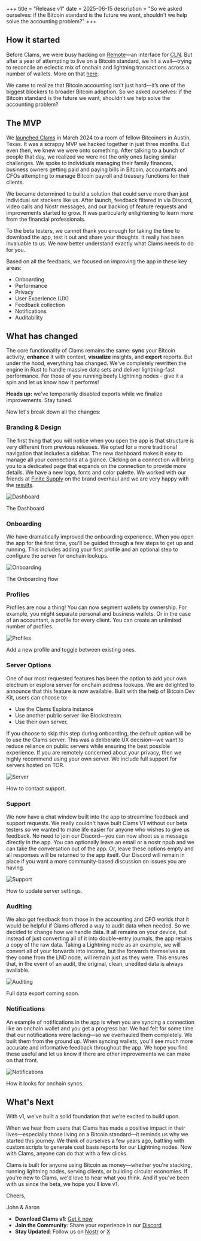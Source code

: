 +++
title = "Release v1"
date = 2025-06-15
description = "So we asked ourselves: if the Bitcoin standard is the future we want, shouldn’t we help solve the accounting problem?"
+++

## How it started

Before Clams, we were busy hacking on [Remote](https://remote.clams.tech)—an interface for [CLN](https://corelightning.org/). But after a year of attempting to live on a Bitcoin standard, we hit a wall—trying to reconcile an eclectic mix of onchain and lightning transactions across a number of wallets. More on that [here](/hello-world).

We came to realize that Bitcoin accounting isn't just hard—it’s one of the biggest blockers to broader Bitcoin adoption. So we asked ourselves: if the Bitcoin standard is the future we want, shouldn’t we help solve the accounting problem?

## The MVP

We [launched Clams](https://youtu.be/OaW0k9t2j4Q?feature=shared&t=34) in March 2024 to a room of fellow Bitcoiners in Austin, Texas. It was a scrappy MVP we hacked together in just three months. But even then, we knew we were onto something. After talking to a bunch of people that day, we realized we were not the only ones facing similar challenges. We spoke to individuals managing their family finances, business owners getting paid and paying bills in Bitcoin, accountants and CFOs attempting to manage Bitcoin payroll and treasury functions for their clients.

We became determined to build a solution that could serve more than just individual sat stackers like us. After launch, feedback filtered in via Discord, video calls and Nostr messages, and our backlog of feature requests and improvements started to grow. It was particularly enlightening to learn more from the financial professionals.

To the beta testers, we cannot thank you enough for taking the time to download the app, test it out and share your thoughts. It really has been invaluable to us. We now better understand exactly what Clams needs to do for you.

Based on all the feedback, we focused on improving the app in these key areas:
- Onboarding
- Performance
- Privacy
- User Experience (UX)
- Feedback collection
- Notifications
- Auditability

## What has changed

The core functionality of Clams remains the same: **sync** your Bitcoin activity, **enhance** it with context, **visualize** insights, and **export** reports. But under the hood, everything has changed. We've completely rewritten the engine in Rust to handle massive data sets and deliver lightning-fast performance. For those of you running beefy Lightning nodes - give it a spin and let us know how it performs!

**Heads up:** we've temporarily disabled exports while we finalize improvements. Stay tuned.

Now let's break down all the changes:

### Branding & Design

The first thing that you will notice when you open the app is that structure is very different from previous releases. We opted for a more traditional navigation that includes a sidebar. The new dashboard makes it easy to manage all your connections at a glance. Clicking on a connection will bring you to a dedicated page that expands on the connection to provide more details. We have a new logo, fonts and color palette. We worked with our friends at [Finite Supply](https://finitesupply.xyz/) on the brand overhaul and we are very happy with the [results](https://clams.tech/brand).

![Dashboard](https://placehold.co/600x400/f0f5ed/235811?text=Dashboard+Screenshot)
<div class="image-caption">The Dashboard</div>

### Onboarding

We have dramatically improved the onboarding experience. When you open the app for the first time, you'll be guided through a few steps to get up and running. This includes adding your first profile and an optional step to configure the server for onchain lookups.

![Onboarding](https://placehold.co/600x400/f0f5ed/235811?text=Onboarding+Screenshot)
<div class="image-caption">The Onboarding flow</div>

### Profiles

Profiles are now a thing! You can now segment wallets by ownership. For example, you might separate personal and business wallets. Or in the case of an accountant, a profile for every client. You can create an unlimited number of profiles.

![Profiles](https://placehold.co/600x400/f0f5ed/235811?text=Profiles+Screenshot)
<div class="image-caption">Add a new profile and toggle between existing ones.</div>

### Server Options

One of our most requested features has been the option to add your own electrum or esplora server for onchain address lookups. We are delighted to announce that this feature is now available. Built with the help of Bitcoin Dev Kit, users can choose to:

- Use the Clams Esplora instance
- Use another public server like Blockstream.
- Use their own server.

If you choose to skip this step during onboarding, the default option will be to use the Clams server. This was a deliberate UX decision—we want to reduce reliance on public servers while ensuring the best possible experience. If you are remotely concerned about your privacy, then we highly recommend using your own server. We include full support for servers hosted on TOR.

![Server](https://placehold.co/600x400/f0f5ed/235811?text=Server+Screenshot)
<div class="image-caption">How to contact support.</div>

### Support

We now have a chat window built into the app to streamline feedback and support requests. We really couldn't have built Clams V1 without our beta testers so we wanted to make life easier for anyone who wishes to give us feedback. No need to join our Discord—you can now shoot us a message directly in the app. You can optionally leave an email or a nostr npub and we can take the conversation out of the app. Or, leave these options empty and all responses will be returned to the app itself. Our Discord will remain in place if you want a more community-based discussion on issues you are having.

![Support](https://placehold.co/600x400/f0f5ed/235811?text=Support+Screenshot)
<div class="image-caption">How to update server settings.</div>

### Auditing

We also got feedback from those in the accounting and CFO worlds that it would be helpful if Clams offered a way to audit data when needed. So we decided to change how we handle data. It all remains on your device, but instead of just converting all of it into double-entry journals, the app retains a copy of the raw data. Taking a Lightning node as an example, we will convert all of your forwards into income, but the forwards themselves as they come from the LND node, will remain just as they were. This ensures that, in the event of an audit, the original, clean, unedited data is always available.

![Auditing](https://placehold.co/600x400/f0f5ed/235811?text=Auditing+Screenshot)
<div class="image-caption">Full data export coming soon.</div>

### Notifications

An example of notifications in the app is when you are syncing a connection like an onchain wallet and you get a progress bar. We had felt for some time that our notifications were lacking—so we overhauled them completely. We built them from the ground up. When syncing wallets, you'll see much more accurate and informative feedback throughout the app. We hope you find these useful and let us know if there are other improvements we can make on that front.

![Notifications](https://placehold.co/600x400/f0f5ed/235811?text=Notifications+Screenshot)
<div class="image-caption">How it looks for onchain syncs.</div>

## What's Next

With v1, we've built a solid foundation that we're excited to build upon.

When we hear from users that Clams has made a positive impact in their lives—especially those living on a Bitcoin standard—it reminds us why we started this journey. We think of ourselves a few years ago, battling with custom scripts to generate cost basis reports for our Lightning nodes. Now with Clams, anyone can do that with a few clicks.

Clams is built for anyone using Bitcoin as money—whether you're stacking, running lightning nodes, serving clients, or building circular economies. If you're new to Clams, we'd love to hear what you think. And if you've been with us since the beta, we hope you'll love v1.

Cheers,

John & Aaron

- **Download Clams v1**: [Get it now](https://clams.tech/downloads)
- **Join the Community**: Share your experience in our [Discord](https://discord.gg/eWfHuJZVaB)
- **Stay Updated**: Follow us on [Nostr](https://nostr.at/npub136hk9wu6xnrz64kfaapsvgc5rfnylz4djlx4w30w66h6cy48vhws3gth6q) or [X](https://twitter.com/clamstech)

